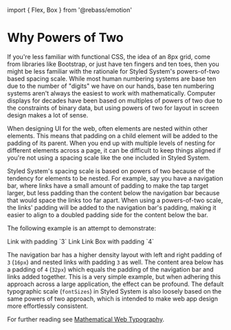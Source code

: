 import { Flex, Box } from '@rebass/emotion'

# Why Powers of Two

If you're less familiar with functional CSS, the idea of an 8px grid,
come from libraries like Bootstrap, or just have ten fingers and ten toes,
then you might be less familiar with the rationale for Styled System's powers-of-two based spacing scale.
While most human numbering systems are base ten due to the number of "digits" we have on our hands,
base ten numbering systems aren't always the easiest to work with mathematically.
Computer displays for decades have been based on multiples of powers of two due to the constraints of binary data,
but using powers of two for layout in screen design makes a lot of sense.

When designing UI for the web, often elements are nested within other elements.
This means that padding on a child element will be added to the padding of its parent.
When you end up with multiple levels of nesting for different elements across a page,
it can be difficult to keep things aligned if you're not using a spacing scale like the one
included in Styled System.

Styled System's spacing scale is based on powers of two because of the tendency for elements to be nested.
For example, say you have a navigation bar, where links have a small amount of padding to make the tap target larger,
but less padding than the content below the navigation bar because that would space the links too far apart.
When using a powers-of-two scale, the links' padding will be added to the navigation bar's padding,
making it easier to align to a doubled padding side for the content below the bar.

The following example is an attempt to demonstrate:

<Box>
  <Flex px={3} bg='#eee'>
    <Box p={3} width='auto' bg='#ddd'>
      Link with padding `3`
    </Box>
    <Box mx='auto' />
    <Box p={3} width='auto' bg='#ddd'>
      Link
    </Box>
    <Box p={3} width='auto' bg='#0cf'>
      Link
    </Box>
  </Flex>
  <Box p={4} bg='#f6f6f6'>
    Box with padding `4`
  </Box>
</Box>

The navigation bar has a higher density layout with left and right padding of `3` (`16px`) and nested links with padding `3` as well.
The content area below has a padding of `4` (`32px`) which equals the padding of the navigation bar and links added together.
This is a very simple example, but when adhering this approach across a large application, the effect can be profound.
The default typographic scale (`fontSizes`) in Styled System is also loosely based on the same powers of two approach,
which is intended to make web app design more effortlessly consistent.

For further reading see [Mathematical Web Typography](https://jxnblk.com/blog/mathematical-web-typography/).


